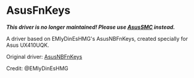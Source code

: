 # AsusFnKeys

***This driver is no longer maintained! Please use [AsusSMC](https://github.com/hieplpvip/AsusSMC) instead.***

A driver based on EMlyDinEsHMG's AsusNBFnKeys, created specially for Asus UX410UQK.

Original driver: [AsusNBFnKeys](https://github.com/EMlyDinEsHMG/AsusNBFnKeys)

Credit: @EMlyDinEsHMG

